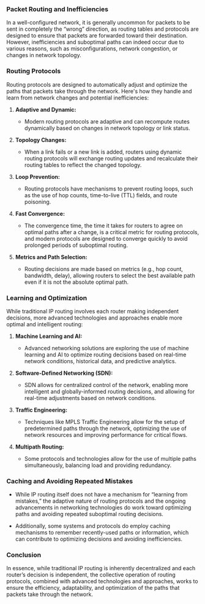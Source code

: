 ### Packet Routing and Inefficiencies

In a well-configured network, it is generally uncommon for packets to be sent in completely the “wrong” direction, as routing tables and protocols are designed to ensure that packets are forwarded toward their destination. However, inefficiencies and suboptimal paths can indeed occur due to various reasons, such as misconfigurations, network congestion, or changes in network topology.

### Routing Protocols

Routing protocols are designed to automatically adjust and optimize the paths that packets take through the network. Here's how they handle and learn from network changes and potential inefficiencies:

1. **Adaptive and Dynamic:**
   - Modern routing protocols are adaptive and can recompute routes dynamically based on changes in network topology or link status.

2. **Topology Changes:**
   - When a link fails or a new link is added, routers using dynamic routing protocols will exchange routing updates and recalculate their routing tables to reflect the changed topology.

3. **Loop Prevention:**
   - Routing protocols have mechanisms to prevent routing loops, such as the use of hop counts, time-to-live (TTL) fields, and route poisoning.

4. **Fast Convergence:**
   - The convergence time, the time it takes for routers to agree on optimal paths after a change, is a critical metric for routing protocols, and modern protocols are designed to converge quickly to avoid prolonged periods of suboptimal routing.

5. **Metrics and Path Selection:**
   - Routing decisions are made based on metrics (e.g., hop count, bandwidth, delay), allowing routers to select the best available path even if it is not the absolute optimal path.

### Learning and Optimization

While traditional IP routing involves each router making independent decisions, more advanced technologies and approaches enable more optimal and intelligent routing:

1. **Machine Learning and AI:**
   - Advanced networking solutions are exploring the use of machine learning and AI to optimize routing decisions based on real-time network conditions, historical data, and predictive analytics.

2. **Software-Defined Networking (SDN):**
   - SDN allows for centralized control of the network, enabling more intelligent and globally-informed routing decisions, and allowing for real-time adjustments based on network conditions.

3. **Traffic Engineering:**
   - Techniques like MPLS Traffic Engineering allow for the setup of predetermined paths through the network, optimizing the use of network resources and improving performance for critical flows.

4. **Multipath Routing:**
   - Some protocols and technologies allow for the use of multiple paths simultaneously, balancing load and providing redundancy.

### Caching and Avoiding Repeated Mistakes

- While IP routing itself does not have a mechanism for “learning from mistakes,” the adaptive nature of routing protocols and the ongoing advancements in networking technologies do work toward optimizing paths and avoiding repeated suboptimal routing decisions.

- Additionally, some systems and protocols do employ caching mechanisms to remember recently-used paths or information, which can contribute to optimizing decisions and avoiding inefficiencies.

### Conclusion

In essence, while traditional IP routing is inherently decentralized and each router’s decision is independent, the collective operation of routing protocols, combined with advanced technologies and approaches, works to ensure the efficiency, adaptability, and optimization of the paths that packets take through the network.
